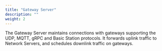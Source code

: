 ```yaml
---
title: "Gateway Server"
description: ""
weight: 2
---
```


The Gateway Server maintains connections with gateways supporting the UDP, MQTT, gRPC and Basic Station protocols. It forwards uplink traffic to Network Servers, and schedules downlink traffic on gateways.

<!--more-->
